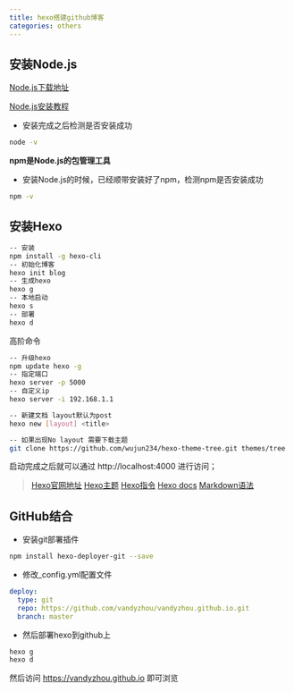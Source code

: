 ```yaml
---
title: hexo搭建github博客
categories: others
---
```


## 安装Node.js

[Node.js下载地址](https://nodejs.org/en/download/)

[Node.js安装教程](https://www.npmjs.cn/getting-started/installing-node/)

* 安装完成之后检测是否安装成功

``` bash
node -v
```

**npm是Node.js的包管理工具**

* 安装Node.js的时候，已经顺带安装好了npm，检测npm是否安装成功

``` bash
npm -v
```

## 安装Hexo

``` bash
-- 安装
npm install -g hexo-cli
-- 初始化博客
hexo init blog
-- 生成hexo
hexo g
-- 本地启动
hexo s
-- 部署
hexo d
```

高阶命令

``` bash
-- 升级hexo
npm update hexo -g
-- 指定端口
hexo server -p 5000
-- 自定义ip
hexo server -i 192.168.1.1

-- 新建文档 layout默认为post
hexo new [layout] <title>

-- 如果出现No layout 需要下载主题
git clone https://github.com/wujun234/hexo-theme-tree.git themes/tree
```

启动完成之后就可以通过 http://localhost:4000 进行访问；

> [Hexo官网地址](https://hexo.io/)
> [Hexo主题](https://hexo.io/themes/)
> [Hexo指令](https://hexo.io/zh-cn/docs/commands.html#new)
> [Hexo docs](https://hexo.io/docs/)
> [Markdown语法](https://www.markdown.xyz/basic-syntax/)


## GitHub结合

* 安装git部署插件

``` bash
npm install hexo-deployer-git --save
```

* 修改_config.yml配置文件

``` yaml
deploy:
  type: git
  repo: https://github.com/vandyzhou/vandyzhou.github.io.git
  branch: master
```

* 然后部署hexo到github上

``` bash
hexo g
hexo d
```

然后访问 https://vandyzhou.github.io 即可浏览

